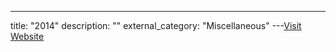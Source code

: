 ---
title: "2014"
description: ""
external_category: "Miscellaneous"
---[Visit Website](https://github.com/ycdxsb/PocOrExp_in_Github/tree/main/2014/README.md)

